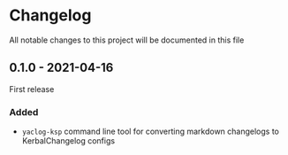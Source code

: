 # Changelog
All notable changes to this project will be documented in this file

## 0.1.0 - 2021-04-16

First release

### Added
- `yaclog-ksp` command line tool for converting markdown changelogs to KerbalChangelog configs
